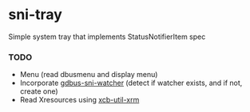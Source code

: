 # sni-tray
Simple system tray that implements StatusNotifierItem spec

### TODO
* Menu (read dbusmenu and display menu)
* Incorporate [gdbus-sni-watcher](https://github.com/NBonaparte/gdbus-sni-watcher) (detect if watcher exists, and if not, create one)
* Read Xresources using [xcb-util-xrm](https://github.com/Airblader/xcb-util-xrm)
